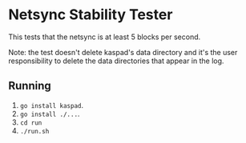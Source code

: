 # Netsync Stability Tester
This tests that the netsync is at least 5 blocks per second.

Note: the test doesn't delete kaspad's data directory and it's the user
responsibility to delete the data directories that appear in the log.

## Running
 1. `go install kaspad`.
 2. `go install ./...`.
 3. `cd run`
 4. `./run.sh`
 